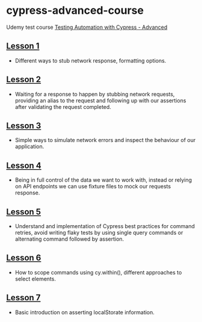 # cypress-advanced-course

Udemy test course [Testing Automation with Cypress - Advanced](https://www.udemy.com/course/testing-automation-with-cypress-advanced/)

## [Lesson 1](https://github.com/DanielRamos84/cypress-advanced-course/tree/Lesson-1)
- Different ways to stub network response, formatting options.
## [Lesson 2](https://github.com/DanielRamos84/cypress-advanced-course/tree/Lesson-2)
- Waiting for a response to happen by stubbing network requests, providing an alias to the request and following up with our assertions after validating the request completed.
## [Lesson 3](https://github.com/DanielRamos84/cypress-advanced-course/tree/Lesson-3)
- Simple ways to simulate network errors and inspect the behaviour of our application.
## [Lesson 4](https://github.com/DanielRamos84/cypress-advanced-course/tree/Lesson-4)
- Being in full control of the data we want to work with, instead or relying on API endpoints we can use fixture files to mock our requests response.
## [Lesson 5](https://github.com/DanielRamos84/cypress-advanced-course/tree/Lesson-5)
- Understand and implementation of Cypress best practices for command retries, avoid writing flaky tests by using single query commands or alternating command followed by assertion.
## [Lesson 6](https://github.com/DanielRamos84/cypress-advanced-course/tree/Lesson-6)
- How to scope commands using cy.within(), different approaches to select elements.
## [Lesson 7](https://github.com/DanielRamos84/cypress-advanced-course/tree/Lesson-7)
- Basic introduction on asserting localStorate information.
